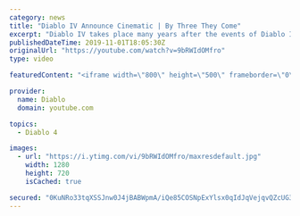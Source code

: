 ```yaml
---
category: news
title: "Diablo IV Announce Cinematic | By Three They Come"
excerpt: "Diablo IV takes place many years after the events of Diablo III, after millions have been slaughtered by the actions of the High Heavens and Burning Hells alike."
publishedDateTime: 2019-11-01T18:05:30Z
originalUrl: "https://youtube.com/watch?v=9bRWIdOMfro"
type: video

featuredContent: "<iframe width=\"800\" height=\"500\" frameborder=\"0\" src=\"https://www.youtube.com/embed/9bRWIdOMfro\" allow=\"accelerometer; autoplay; encrypted-media; gyroscope; picture-in-picture\" allowfullscreen></iframe>"

provider:
  name: Diablo
  domain: youtube.com

topics:
  - Diablo 4

images:
  - url: "https://i.ytimg.com/vi/9bRWIdOMfro/maxresdefault.jpg"
    width: 1280
    height: 720
    isCached: true

secured: "0KuNRo33tqXSSJnw0J4jBABWpmA/iQe85COSNpExYlsx0qIdJqVejqvQZcUG3KA1nIjAawY8mvjpP/YQbtRa0PbEOlntXVlJsEiCYx0ay2SNL6BTrXgNg/h/rjAliTU45bkVPZp+XP7MJ4xgsE6Rith6RQGYg+k7IKCoq6RzsGEI68cpq4I8HL5ZJKwV/NuAIlT2tS6STYCq+Pf8LuSdqDivKM3tkd6O9+gTVx3tOoTXD9MpTL2ej4qOLYAcd+myHcTUJk7drAlmyRkhEK6M2lrwBJDFMCLS1HV16LB8UsaMqFEjIMxPpKgrV68+Jbp0UwRqaJtlzwGh/GR52TwTw+wI9Jk0Ev3zi1LRtpgmhKYykqd7m6NhW3iYGhNjCfXTVe9Rx1tG1Nxxwwe6rdh1jq1K1kt+aqQkSLrTVloB0CPKtMlSkejWTOEHgM5SZcfg;4xVnVYsssxtQBC5G8GVX3Q=="
---
```


